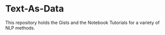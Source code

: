 # Text-As-Data
This repository holds the Gists and the Notebook Tutorials for a variety of NLP methods.
